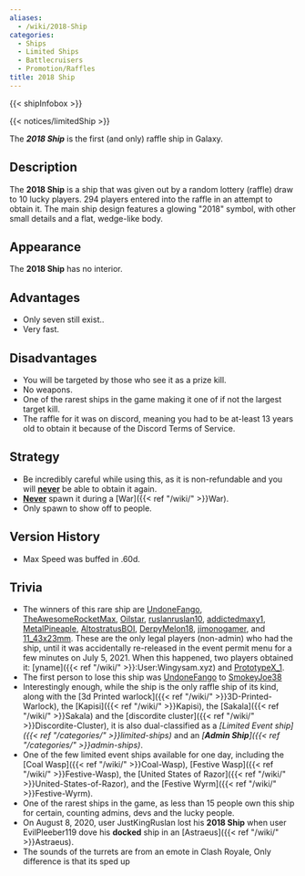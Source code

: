 ```yaml
---
aliases:
  - /wiki/2018-Ship
categories:
  - Ships
  - Limited Ships
  - Battlecruisers
  - Promotion/Raffles
title: 2018 Ship
---
```


{{< shipInfobox >}}

{{< notices/limitedShip >}}

The **_2018 Ship_** is the first (and only) raffle ship in Galaxy.

## Description

The **2018 Ship** is a ship that was given out by a random lottery (raffle) draw to 10 lucky players. 294 players entered into the raffle in an attempt to obtain it. The main ship design features a glowing "2018" symbol, with other small details and a flat, wedge-like body.

## Appearance

The **2018 Ship** has no interior.

## Advantages

- Only seven still exist..
- Very fast.

## Disadvantages

- You will be targeted by those who see it as a prize kill.
- No weapons.
- One of the rarest ships in the game making it one of if not the largest target kill.
- The raffle for it was on discord, meaning you had to be at-least 13 years old to obtain it because of the Discord Terms of Service.

## Strategy

- Be incredibly careful while using this, as it is non-refundable and you will <u>**never**</u> be able to obtain it again.
- <u>**Never**</u> spawn it during a [War]({{< ref "/wiki/" >}}War).
- Only spawn to show off to people.

## Version History

- Max Speed was buffed in .60d.

## Trivia

- The winners of this rare ship are [UndoneFango](https://www.roblox.com/users/23607185/profile), [TheAwesomeRocketMax](https://www.roblox.com/users/87218480/profile), [Oilstar](https://www.roblox.com/users/187568880/profile), [ruslanruslan10](https://www.roblox.com/users/40463512/profile), [addictedmaxy1](https://www.roblox.com/users/14880914/profile), [MetalPineaple](https://www.roblox.com/users/72796060/profile), [AltostratusBOI](https://www.roblox.com/users/316993581/profile), [DerpyMelon18](https://www.roblox.com/users/162326933/profile), [jimonogamer](https://www.roblox.com/users/110606214/profile), and [11_43x23mm](https://www.roblox.com/users/41728340/profile). These are the only legal players (non-admin) who had the ship, until it was accidentally re-released in the event permit menu for a few minutes on July 5, 2021. When this happened, two players obtained it: [yname]({{< ref "/wiki/" >}}:User:Wingysam.xyz) and [PrototypeX_1](https://www.roblox.com/users/673962439/profile).
- The first person to lose this ship was [UndoneFango](https://www.roblox.com/users/23607185/profile) to [SmokeyJoe38](https://www.roblox.com/users/91712810/profile)
- Interestingly enough, while the ship is the only raffle ship of its kind, along with the [3d Printed warlock]({{< ref "/wiki/" >}}3D-Printed-Warlock), the [Kapisi]({{< ref "/wiki/" >}}Kapisi), the [Sakala]({{< ref "/wiki/" >}}Sakala) and the [discordite cluster]({{< ref "/wiki/" >}}Discordite-Cluster), it is also dual-classified as a _[Limited Event ship]({{< ref "/categories/" >}}limited-ships)_ and an _[**Admin Ship**]({{< ref "/categories/" >}}admin-ships)_.
- One of the few limited event ships available for one day, including the [Coal Wasp]({{< ref "/wiki/" >}}Coal-Wasp), [Festive Wasp]({{< ref "/wiki/" >}}Festive-Wasp), the [United States of Razor]({{< ref "/wiki/" >}}United-States-of-Razor), and the [Festive Wyrm]({{< ref "/wiki/" >}}Festive-Wyrm).
- One of the rarest ships in the game, as less than 15 people own this ship for certain, counting admins, devs and the lucky people.
- On August 8, 2020, user JustKingRuslan lost his **2018 Ship** when user EvilPleeber119 dove his **docked** ship in an [Astraeus]({{< ref "/wiki/" >}}Astraeus).
- The sounds of the turrets are from an emote in Clash Royale, Only difference is that its sped up
